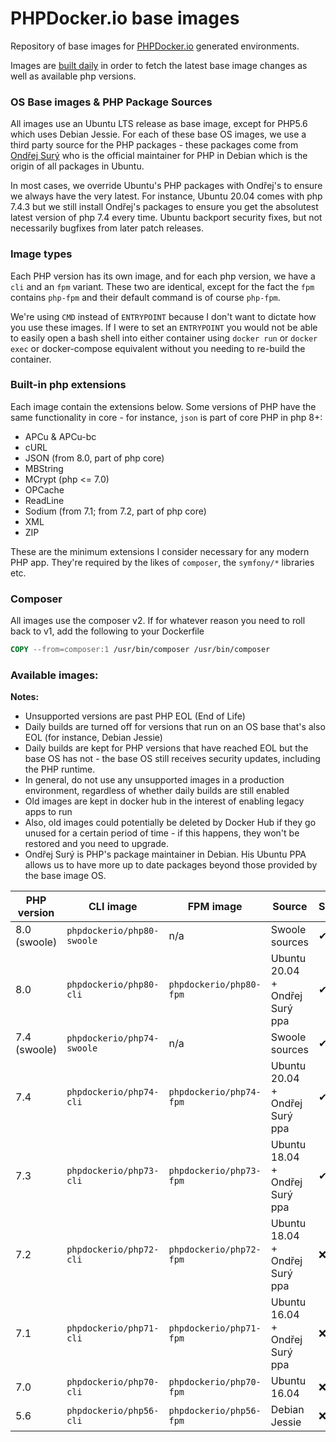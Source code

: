 PHPDocker.io base images
========================

Repository of base images for [PHPDocker.io](http://phpdocker.io) generated environments.

Images are [built daily](https://ci.auronconsulting.co.uk/teams/main/pipelines/phpdocker-base-images) in order to fetch the latest base image changes as well as available php versions.

### OS Base images & PHP Package Sources

All images use an Ubuntu LTS release as base image, except for PHP5.6 which uses Debian Jessie. For each of these
base OS images, we use a third party source for the PHP packages - these packages come from
[Ondřej Surý](https://github.com/oerdnj/deb.sury.org) who is the official maintainer for PHP in Debian which is the
origin of all packages in Ubuntu.

In most cases, we override Ubuntu's PHP packages with Ondřej's to ensure we always have the very latest. For instance,
Ubuntu 20.04 comes with php 7.4.3 but we still install Ondřej's packages to ensure you get the absolutest latest version
of php 7.4 every time. Ubuntu backport security fixes, but not necessarily bugfixes from later patch releases.

### Image types

Each PHP version has its own image, and for each php version, we have a `cli` and an `fpm` variant. These two are identical,
except for the fact the `fpm` contains `php-fpm` and their default command is of course `php-fpm`.

We're using `CMD` instead of `ENTRYPOINT` because I don't want to dictate how you use these images. If I were to set an
`ENTRYPOINT` you would not be able to easily open a bash shell into either container using `docker run` or `docker exec` or
docker-compose equivalent without you needing to re-build the container.

### Built-in php extensions

Each image contain the extensions below. Some versions of PHP have the same functionality in core - for instance, `json`
is part of core PHP in php 8+:
  * APCu & APCu-bc
  * cURL
  * JSON (from 8.0, part of php core)
  * MBString
  * MCrypt (php <= 7.0)
  * OPCache
  * ReadLine
  * Sodium (from 7.1; from 7.2, part of php core)
  * XML
  * ZIP

These are the minimum extensions I consider necessary for any modern PHP app. They're required by the likes of `composer`,
the `symfony/*` libraries etc.

### Composer

All images use the composer v2. If for whatever reason you need to roll back to v1, add the following to your Dockerfile

```Dockerfile
COPY --from=composer:1 /usr/bin/composer /usr/bin/composer
```

### Available images:

**Notes:**

* Unsupported versions are past PHP EOL (End of Life)
* Daily builds are turned off for versions that run on an OS base that's also EOL (for instance, Debian Jessie)
* Daily builds are kept for PHP versions that have reached EOL but the base OS has not - the base OS still receives security updates, including the PHP runtime.
* In general, do not use any unsupported images in a production environment, regardless of whether daily builds are still enabled
* Old images are kept in docker hub in the interest of enabling legacy apps to run
* Also, old images could potentially be deleted by Docker Hub if they go unused for a certain period of time - if this happens, they won't be restored and you need to upgrade.
* Ondřej Surý is PHP's package maintainer in Debian. His Ubuntu PPA allows us to have more up to date packages beyond those provided by the base image OS.

| PHP version  | CLI image | FPM image | Source | Supported | Daily builds? |
| ------------ | --------- |---------- |------- |----------- |-------------- |
| 8.0 (swoole) | `phpdockerio/php80-swoole` | n/a | Swoole sources | ✔ | ✔ |
| 8.0 | `phpdockerio/php80-cli` | `phpdockerio/php80-fpm` | Ubuntu 20.04 + Ondřej Surý ppa | ✔ | ✔ |
| 7.4 (swoole) | `phpdockerio/php74-swoole` | n/a | Swoole sources | ✔ | ✔ |
| 7.4 | `phpdockerio/php74-cli` | `phpdockerio/php74-fpm` | Ubuntu 20.04 + Ondřej Surý ppa | ✔ | ✔ |
| 7.3 | `phpdockerio/php73-cli` | `phpdockerio/php73-fpm` | Ubuntu 18.04 + Ondřej Surý ppa | ✔ | ✔ |
| 7.2 | `phpdockerio/php72-cli` | `phpdockerio/php72-fpm` | Ubuntu 18.04 + Ondřej Surý ppa | ❌ | ✔ |
| 7.1 | `phpdockerio/php71-cli` | `phpdockerio/php71-fpm` | Ubuntu 16.04 + Ondřej Surý ppa | ❌ | ✔ |
| 7.0 | `phpdockerio/php70-cli` | `phpdockerio/php70-fpm` | Ubuntu 16.04 | ❌ | ✔ |
| 5.6 | `phpdockerio/php56-cli` | `phpdockerio/php56-fpm` | Debian Jessie | ❌ | ❌ |
